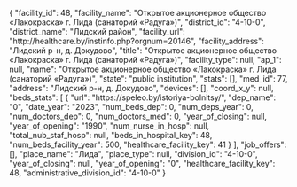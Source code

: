 {
    "facility_id": 48,
    "facility_name": "Открытое акционерное общество «Лакокраска» г. Лида (санаторий «Радуга»)",
    "district_id": "4-10-0",
    "district_name": "Лидский район",
    "facility_url": "http:\/\/healthcare.by\/instinfo.php?orgnum=20146",
    "facility_address": "Лидский р-н, д. Докудово",
    "title": "Открытое акционерное общество «Лакокраска» г. Лида (санаторий «Радуга»)",
    "facility_type": null,
    "ap_1": null,
    "name": "Открытое акционерное общество «Лакокраска» г. Лида (санаторий «Радуга»)",
    "state": "public institution",
    "stats": [],
    "med_id": 77,
    "address": "Лидский р-н, д. Докудово",
    "devices": [],
    "coord_x_y": null,
    "beds_stats": [
        {
            "url": "https:\/\/speleo.by\/istoriya-bolnitsy\/",
            "dep_name": "0",
            "date_year": "2023",
            "num_beds_dep": 0,
            "num_deps_year": 0,
            "num_doctors_dep": 0,
            "num_doctors_med": 0,
            "year_of_closing": null,
            "year_of_opening": "1990",
            "num_nurse_in_hosp": null,
            "total_nub_staf_hosp": null,
            "beds_in_hospital_key": 48,
            "num_beds_facility_year": 500,
            "healthcare_facility_key": 41
        }
    ],
    "job_offers": [],
    "place_name": "Лида",
    "place_type": null,
    "division_id": "4-10-0",
    "year_of_closing": null,
    "year_of_opening": "0",
    "healthcare_facility_key": 48,
    "administrative_division_id": "4-10-0"
}